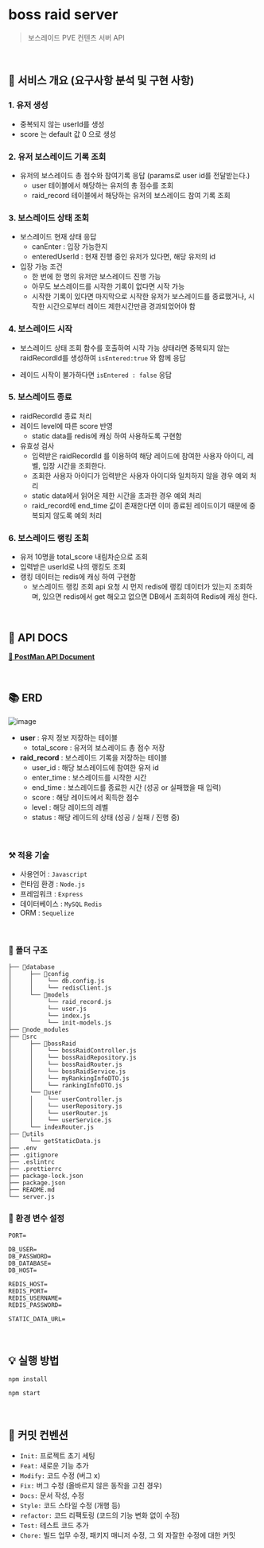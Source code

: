 # boss raid server

> 보스레이드 PVE 컨텐츠 서버 API

<br>

## 💬 서비스 개요 (요구사항 분석 및 구현 사항)

### 1. 유저 생성

- 중복되지 않는 userId를 생성
- score 는 default 값 0 으로 생성

### 2. 유저 보스레이드 기록 조회

- 유저의 보스레이드 총 점수와 참여기록 응답 (params로 user id를 전달받는다.)
  - user 테이블에서 해당하는 유저의 총 점수를 조회
  - raid_record 테이블에서 해당하는 유저의 보스레이드 참여 기록 조회

### 3. 보스레이드 상태 조회

- 보스레이드 현재 상태 응답
  - canEnter : 입장 가능한지
  - enteredUserId : 현재 진행 중인 유저가 있다면, 해당 유저의 id
- 입장 가능 조건
  - 한 번에 한 명의 유저만 보스레이드 진행 가능
  - 아무도 보스레이드를 시작한 기록이 없다면 시작 가능
  - 시작한 기록이 있다면 마지막으로 시작한 유저가 보스레이드를 종료했거나, 시작한 시간으로부터 레이드 제한시간만큼 경과되었어야 함

### 4. 보스레이드 시작

- 보스레이드 상태 조회 함수를 호출하여 시작 가능 상태라면
  중복되지 않는 raidRecordId를 생성하여 `isEntered:true` 와 함께 응답

- 레이드 시작이 불가하다면 `isEntered : false` 응답

### 5. 보스레이드 종료

- raidRecordId 종료 처리
- 레이드 level에 따른 score 반영
  - static data를 redis에 캐싱 하여 사용하도록 구현함
- 유효성 검사
  - 입력받은 raidRecordId 를 이용하여 해당 레이드에 참여한 사용자 아이디, 레벨, 입장 시간을 조회한다.
  - 조회한 사용자 아이디가 입력받은 사용자 아이디와 일치하지 않을 경우 예외 처리
  - static data에서 읽어온 제한 시간을 초과한 경우 예외 처리
  - raid_record에 end_time 값이 존재한다면 이미 종료된 레이드이기 때문에 중복되지 않도록 예외 처리

### 6. 보스레이드 랭킹 조회

- 유저 10명을 total_score 내림차순으로 조회
- 입력받은 userId로 나의 랭킹도 조회
- 랭킹 데이터는 redis에 캐싱 하여 구현함
  - 보스레이드 랭킹 조회 api 요청 시 먼저 redis에 랭킹 데이터가 있는지 조회하며, 있으면 redis에서 get 해오고 없으면 DB에서 조회하여 Redis에 캐싱 한다.

<br>

## 📃 API DOCS

**[🔗 PostMan API Document](https://documenter.getpostman.com/view/21288917/2s7Z7VKaQ7)**

<br>

## 📚 ERD

![image](https://i.imgur.com/f6bbo6B.png)

- **user** : 유저 정보 저장하는 테이블
  - total_score : 유저의 보스레이드 총 점수 저장
- **raid_record** : 보스레이드 기록을 저장하는 테이블
  - user_id : 해당 보스레이드에 참여한 유저 id
  - enter_time : 보스레이드를 시작한 시간
  - end_time : 보스레이드를 종료한 시간 (성공 or 실패했을 때 입력)
  - score : 해당 레이드에서 획득한 점수
  - level : 해당 레이드의 레벨
  - status : 해당 레이드의 상태 (성공 / 실패 / 진행 중)

<br>

### ⚒ 적용 기술

- 사용언어 : `Javascript`
- 런타임 환경 : `Node.js`
- 프레임워크 : `Express`
- 데이터베이스 : `MySQL` `Redis`
- ORM : `Sequelize`

<br>

### 📂 폴더 구조

```
├── 📁database
│     ├── 📁config
│     │    └── db.config.js
│     │    └── redisClient.js
│     └── 📁models
│          └── raid_record.js
│          └── user.js
│          └── index.js
│          └── init-models.js
├── 📁node_modules
├── 📁src
│     ├── 📁bossRaid
│     │    └── bossRaidController.js
│     │    └── bossRaidRepository.js
│     │    └── bossRaidRouter.js
│     │    └── bossRaidService.js
│     │    └── myRankingInfoDTO.js
│     │    └── rankingInfoDTO.js
│     └── 📁user
│     │    └── userController.js
│     │    └── userRepository.js
│     │    └── userRouter.js
│     │    └── userService.js
│     └── indexRouter.js
├── 📁utils
│     └── getStaticData.js
├── .env
├── .gitignore
├── .eslintrc
├── .prettierrc
├── package-lock.json
├── package.json
├── README.md
└── server.js
```

### 🔐 환경 변수 설정

```
PORT=

DB_USER=
DB_PASSWORD=
DB_DATABASE=
DB_HOST=

REDIS_HOST=
REDIS_PORT=
REDIS_USERNAME=
REDIS_PASSWORD=

STATIC_DATA_URL=
```

<br>

## 💡 실행 방법

```
npm install
```

```
npm start
```

<br>

## 📝 커밋 컨벤션

- `Init:` 프로젝트 초기 세팅
- `Feat:` 새로운 기능 추가
- `Modify:` 코드 수정 (버그 x)
- `Fix:` 버그 수정 (올바르지 않은 동작을 고친 경우)
- `Docs:` 문서 작성, 수정
- `Style:` 코드 스타일 수정 (개행 등)
- `refactor:` 코드 리팩토링 (코드의 기능 변화 없이 수정)
- `Test:` 테스트 코드 추가
- `Chore:` 빌드 업무 수정, 패키지 매니저 수정, 그 외 자잘한 수정에 대한 커밋
